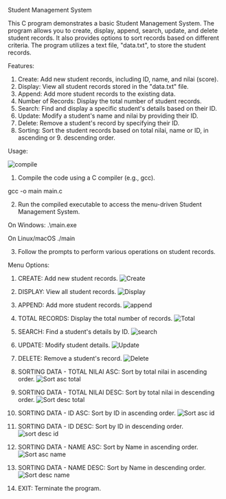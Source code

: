 Student Management System

This C program demonstrates a basic Student Management System. The program allows you to create, display, append, search, update, and delete student records. It also provides options to sort records based on different criteria. The program utilizes a text file, "data.txt", to store the student records.

Features:

1. Create: Add new student records, including ID, name, and nilai (score).
2. Display: View all student records stored in the "data.txt" file.
3. Append: Add more student records to the existing data.
4. Number of Records: Display the total number of student records.
5. Search: Find and display a specific student's details based on their ID.
6. Update: Modify a student's name and nilai by providing their ID.
7. Delete: Remove a student's record by specifying their ID.
8. Sorting: Sort the student records based on total nilai, name or ID, in ascending or 9. descending order.

Usage:

![compile](https://github.com/DavidNath4/CRUD-Student-Management-C/assets/73566173/a26ac081-f911-4ffe-b492-149e92665f80)

1. Compile the code using a C compiler (e.g., gcc).

gcc -o main main.c

2. Run the compiled executable to access the menu-driven Student Management System.

On Windows:
.\main.exe

On Linux/macOS
./main

3. Follow the prompts to perform various operations on student records.

Menu Options:

1. CREATE: Add new student records.
   ![Create](https://github.com/DavidNath4/CRUD-Student-Management-C/assets/73566173/0ea5977e-8eef-4b53-a64c-d93644981279)

2. DISPLAY: View all student records.
   ![Display](https://github.com/DavidNath4/CRUD-Student-Management-C/assets/73566173/0eadb46f-122c-47e1-983a-c6cedbbeb3af)

3. APPEND: Add more student records.
   ![append](https://github.com/DavidNath4/CRUD-Student-Management-C/assets/73566173/202843ac-d5bc-49b5-87b2-f3d68d5da43a)

4. TOTAL RECORDS: Display the total number of records.
   ![Total](https://github.com/DavidNath4/CRUD-Student-Management-C/assets/73566173/915ed620-5dfb-4285-855d-363ad07af965)

5. SEARCH: Find a student's details by ID.
   ![search](https://github.com/DavidNath4/CRUD-Student-Management-C/assets/73566173/fd6c9b08-d358-4b37-829d-ec5d1d6ec8d7)

6. UPDATE: Modify student details.
   ![Update](https://github.com/DavidNath4/CRUD-Student-Management-C/assets/73566173/0276394e-fd95-4721-be2b-e24b52dc129a)

7. DELETE: Remove a student's record.
   ![Delete](https://github.com/DavidNath4/CRUD-Student-Management-C/assets/73566173/5a008239-855f-4132-9b67-6d8168088905)

8. SORTING DATA - TOTAL NILAI ASC: Sort by total nilai in ascending order.
   ![Sort asc total](https://github.com/DavidNath4/CRUD-Student-Management-C/assets/73566173/6716cc2c-304e-4674-9d98-65f2a1b12a6e)

9. SORTING DATA - TOTAL NILAI DESC: Sort by total nilai in descending order.
   ![Sort desc total](https://github.com/DavidNath4/CRUD-Student-Management-C/assets/73566173/5c8308e8-a462-4add-a0b2-8cb81700e2f9)

10. SORTING DATA - ID ASC: Sort by ID in ascending order.
    ![Sort asc id](https://github.com/DavidNath4/CRUD-Student-Management-C/assets/73566173/0c36fad0-ffbb-410e-b766-b5e01420d1a2)

11. SORTING DATA - ID DESC: Sort by ID in descending order.
    ![sort desc id](https://github.com/DavidNath4/CRUD-Student-Management-C/assets/73566173/890302c9-ccea-48b6-b32e-7d0c223a90c2)

12. SORTING DATA - NAME ASC: Sort by Name in ascending order.
    ![Sort asc name](https://github.com/DavidNath4/CRUD-Student-Management-C/assets/73566173/c12885c2-4423-4fb9-b329-0e35197a0437)

13. SORTING DATA - NAME DESC: Sort by Name in descending order.
    ![Sort desc name](https://github.com/DavidNath4/CRUD-Student-Management-C/assets/73566173/5a24a323-9d40-4d2f-869c-e0b9b09bf3c9)

14. EXIT: Terminate the program.
